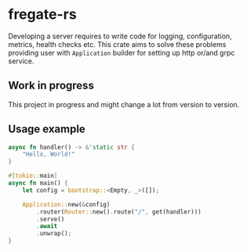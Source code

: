 # fregate-rs

Developing a server requires to write code for logging, configuration, metrics, health checks etc.
This crate aims to solve these problems providing user with `Application` builder for setting up http or/and grpc service.

## Work in progress 
This project in progress and might change a lot from version to version.

## Usage example
```rust
async fn handler() -> &'static str {
    "Hello, World!"
}

#[tokio::main]
async fn main() {
    let config = bootstrap::<Empty, _>([]);

    Application::new(&config)
        .router(Router::new().route("/", get(handler)))
        .serve()
        .await
        .unwrap();
}
```
